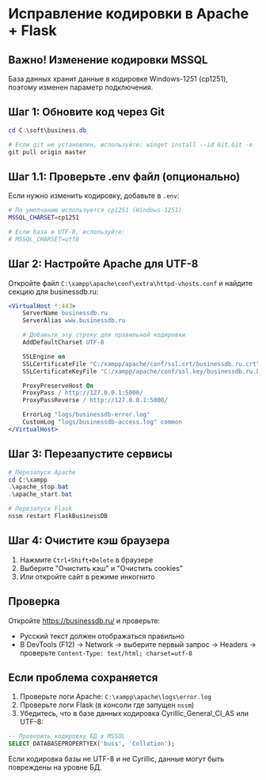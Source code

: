# Исправление кодировки в Apache + Flask

## Важно! Изменение кодировки MSSQL

База данных хранит данные в кодировке Windows-1251 (cp1251), поэтому изменен параметр подключения.

## Шаг 1: Обновите код через Git

```powershell
cd C:\soft\business.db

# Если git не установлен, используйте: winget install --id Git.Git -e
git pull origin master
```

## Шаг 1.1: Проверьте .env файл (опционально)

Если нужно изменить кодировку, добавьте в `.env`:

```bash
# По умолчанию используется cp1251 (Windows-1251)
MSSQL_CHARSET=cp1251

# Если база в UTF-8, используйте:
# MSSQL_CHARSET=utf8
```

## Шаг 2: Настройте Apache для UTF-8

Откройте файл `C:\xampp\apache\conf\extra\httpd-vhosts.conf` и найдите секцию для businessdb.ru:

```apache
<VirtualHost *:443>
    ServerName businessdb.ru
    ServerAlias www.businessdb.ru

    # Добавьте эту строку для правильной кодировки
    AddDefaultCharset UTF-8

    SSLEngine on
    SSLCertificateFile "C:/xampp/apache/conf/ssl.crt/businessdb.ru.crt"
    SSLCertificateKeyFile "C:/xampp/apache/conf/ssl.key/businessdb.ru.key"

    ProxyPreserveHost On
    ProxyPass / http://127.0.0.1:5000/
    ProxyPassReverse / http://127.0.0.1:5000/

    ErrorLog "logs/businessdb-error.log"
    CustomLog "logs/businessdb-access.log" common
</VirtualHost>
```

## Шаг 3: Перезапустите сервисы

```powershell
# Перезапуск Apache
cd C:\xampp
.\apache_stop.bat
.\apache_start.bat

# Перезапуск Flask
nssm restart FlaskBusinessDB
```

## Шаг 4: Очистите кэш браузера

1. Нажмите `Ctrl+Shift+Delete` в браузере
2. Выберите "Очистить кэш" и "Очистить cookies"
3. Или откройте сайт в режиме инкогнито

## Проверка

Откройте https://businessdb.ru/ и проверьте:
- Русский текст должен отображаться правильно
- В DevTools (F12) → Network → выберите первый запрос → Headers → проверьте `Content-Type: text/html; charset=utf-8`

## Если проблема сохраняется

1. Проверьте логи Apache: `C:\xampp\apache\logs\error.log`
2. Проверьте логи Flask (в консоли где запущен `nssm`)
3. Убедитесь, что в базе данных кодировка Cyrillic_General_CI_AS или UTF-8:

```sql
-- Проверить кодировку БД в MSSQL
SELECT DATABASEPROPERTYEX('buss', 'Collation');
```

Если кодировка базы не UTF-8 и не Cyrillic, данные могут быть повреждены на уровне БД.
